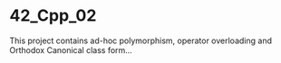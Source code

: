 # 42_Cpp_02
This project contains ad-hoc polymorphism, operator overloading and Orthodox Canonical class form...
